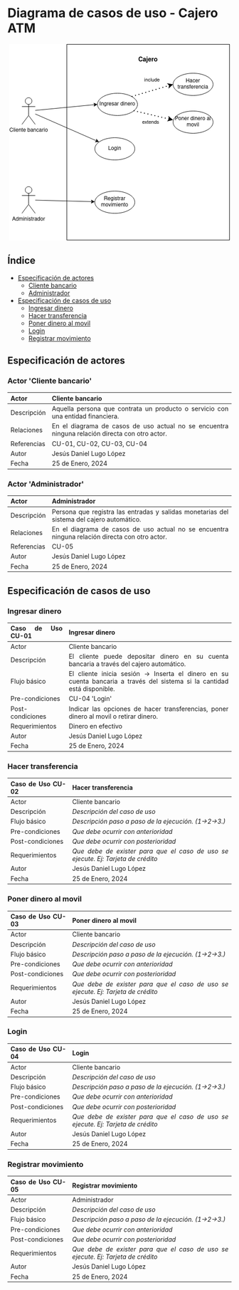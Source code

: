 # Diagrama de casos de uso - Cajero ATM

<div align=center>

![img](./diagrama-casos-uso-atm.drawio.png)

</div>

<div align=justify>

## Índice
- [Especificación de actores](#especificación-de-actores)
    - [Cliente bancario](#actor-cliente-bancario)
    - [Administrador](#actor-administrador)
- [Especificación de casos de uso](#especificación-de-actores)
    - [Ingresar dinero](#ingresar-dinero)
    - [Hacer transferencia](#hacer-transferencia)
    - [Poner dinero al movil](#poner-dinero-al-movil)
    - [Login](#login)
    - [Registrar movimiento](#registrar-movimiento)

## Especificación de actores

### Actor 'Cliente bancario'

|  Actor | Cliente bancario |
|---|---|
| Descripción  | Aquella persona que contrata un producto o servicio con una entidad financiera.  |
| Relaciones | En el diagrama de casos de uso actual no se encuentra ninguna relación directa con otro actor. |
| Referencias | CU-01, CU-02, CU-03, CU-04 |   
| Autor  | Jesús Daniel Lugo López |
|Fecha | 25 de Enero, 2024 |

### Actor 'Administrador'

|  Actor | Administrador |
|---|---|
| Descripción  | Persona que registra las entradas y salidas monetarias del sistema del cajero automático.  |
| Relaciones | En el diagrama de casos de uso actual no se encuentra ninguna relación directa con otro actor. |
| Referencias | CU-05 |   
| Autor  | Jesús Daniel Lugo López |
|Fecha | 25 de Enero, 2024 | 

## Especificación de casos de uso

### Ingresar dinero

  |  Caso de Uso	CU-01 | Ingresar dinero  |
  |---|---|
  | Actor  |  Cliente bancario |
  | Descripción | El cliente puede depositar dinero en su cuenta bancaria a través del cajero automático. |
  | Flujo básico | El cliente inicia sesión -> Inserta el dinero en su cuenta bancaria a través del sistema si la cantidad está disponible. |
  | Pre-condiciones | CU-04 'Login'  |  
  | Post-condiciones  | Indicar las opciones de hacer transferencias, poner dinero al movil o retirar dinero.  |  
  |  Requerimientos | Dinero en efectivo |
  | Autor  | Jesús Daniel Lugo López |
  |Fecha | 25 de Enero, 2024 |

### Hacer transferencia

  |  Caso de Uso	CU-02 | Hacer transferencia  |
  |---|---|
  | Actor  |  Cliente bancario |
  | Descripción | _Descripción del caso de uso_  |
  | Flujo básico | _Descripción paso a paso de la ejecución. (1->2->3.)_ |
  | Pre-condiciones | _Que debe ocurrir con anterioridad_  |  
  | Post-condiciones  | _Que debe ocurrir con posterioridad_  |  
  |  Requerimientos | _Que debe de exister para que el caso de uso se ejecute. Ej: Tarjeta de crédito_  |
  | Autor  | Jesús Daniel Lugo López |
  |Fecha | 25 de Enero, 2024 |

### Poner dinero al movil

  |  Caso de Uso	CU-03 | Poner dinero al movil  |
  |---|---|
  | Actor  |  Cliente bancario |
  | Descripción | _Descripción del caso de uso_  |
  | Flujo básico | _Descripción paso a paso de la ejecución. (1->2->3.)_ |
  | Pre-condiciones | _Que debe ocurrir con anterioridad_  |  
  | Post-condiciones  | _Que debe ocurrir con posterioridad_  |  
  |  Requerimientos | _Que debe de exister para que el caso de uso se ejecute. Ej: Tarjeta de crédito_  |
  | Autor  | Jesús Daniel Lugo López |
  |Fecha | 25 de Enero, 2024 |

### Login

  |  Caso de Uso	CU-04 | Login  |
  |---|---|
  | Actor  |  Cliente bancario |
  | Descripción | _Descripción del caso de uso_  |
  | Flujo básico | _Descripción paso a paso de la ejecución. (1->2->3.)_ |
  | Pre-condiciones | _Que debe ocurrir con anterioridad_  |  
  | Post-condiciones  | _Que debe ocurrir con posterioridad_  |  
  |  Requerimientos | _Que debe de exister para que el caso de uso se ejecute. Ej: Tarjeta de crédito_  |
  | Autor  | Jesús Daniel Lugo López |
  |Fecha | 25 de Enero, 2024 |

### Registrar movimiento

  |  Caso de Uso	CU-05 | Registrar movimiento  |
  |---|---|
  | Actor  |  Administrador |
  | Descripción | _Descripción del caso de uso_  |
  | Flujo básico | _Descripción paso a paso de la ejecución. (1->2->3.)_ |
  | Pre-condiciones | _Que debe ocurrir con anterioridad_  |  
  | Post-condiciones  | _Que debe ocurrir con posterioridad_  |  
  |  Requerimientos | _Que debe de exister para que el caso de uso se ejecute. Ej: Tarjeta de crédito_  |
  | Autor  | Jesús Daniel Lugo López |
  |Fecha | 25 de Enero, 2024 |

</div>